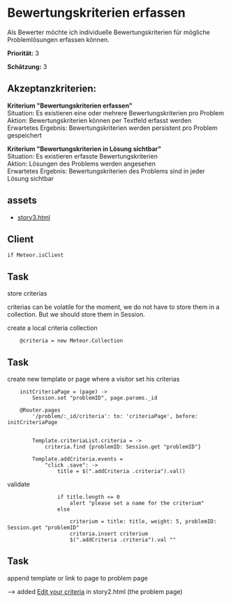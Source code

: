 # Bewertungskriterien erfassen


Als Bewerter möchte ich individuelle Bewertungskriterien für mögliche Problemlösungen erfassen können.


**Priorität:** 3

**Schätzung:** 3


## Akzeptanzkriterien:

**Kriterium "Bewertungskriterien erfassen"**<br>
Situation: Es existieren eine oder mehrere Bewertungskriterien pro Problem<br>
Aktion: Bewertungskriterien können per Textfeld erfasst werden<br>
Erwartetes Ergebnis: Bewertungskriterien werden persistent pro Problem gespeichert

**Kriterium "Bewertungskriterien in Lösung sichtbar"**<br>
Situation: Es existieren erfasste Bewertungskriterien<br>
Aktion: Lösungen des Problems werden angesehen<br>
Erwartetes Ergebnis: Bewertungskriterien des Problems sind in jeder Lösung sichtbar


## assets
- [story3.html](story3.html)


## Client

	if Meteor.isClient

## Task

store criterias

criterias can be volatile for the moment, we do not have to store them in a collection.
But we should store them in Session.

create a local criteria collection

		@criteria = new Meteor.Collection
		


## Task

create new template or page where a visitor set his criterias

		initCriteriaPage = (page) ->
			Session.set "problemID", page.params._id

		@Router.pages
			'/problem/:_id/criteria': to: 'criteriaPage', before: initCriteriaPage


			Template.criteriaList.criteria = ->
				criteria.find {problemID: Session.get "problemID"}

			Template.addCriteria.events =
				"click .save": ->
					title = $(".addCriteria .criteria").val()

validate
					
					if title.length <= 0
						alert "please set a name for the criterium"
					else

						criterium = title: title, weight: 5, problemID: Session.get "problemID"
						criteria.insert criterium
						$(".addCriteria .criteria").val ""


## Task 

append template or link to page to problem page

--> added <a href="criteria/">Edit your criteria</a> in story2.html (the problem page)


				





